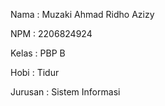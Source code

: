 Nama    : Muzaki Ahmad Ridho Azizy

NPM     : 2206824924

Kelas   : PBP B

Hobi    : Tidur 

Jurusan : Sistem Informasi